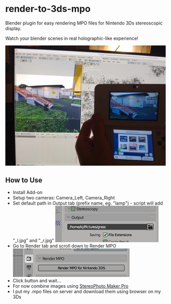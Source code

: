 # render-to-3ds-mpo
Blender plugin for easy rendering MPO files for Nintendo 3Ds stereoscopic display.

Watch your blender scenes in real holographic-like experience!

![Proof of Concept](render-to-3ds.jpg)

## How to Use

* Install Add-on
* Setup two cameras: Camera_Left, Camera_Right
* Set default path in Output tab (prefix name, eg. "lamp") - script will add "_l.jpg" and "_r.jpg" ![Naming](media/name.png)
* Go to Render tab and scroll down to Render MPO ![Render](media/render.png)
* Click button and wait...
* For now combine images using [StereoPhoto Maker Pro](https://stereo.jpn.org/eng/stphmkr/)
* I put my .mpo files on server and download them using browser on my 3Ds
